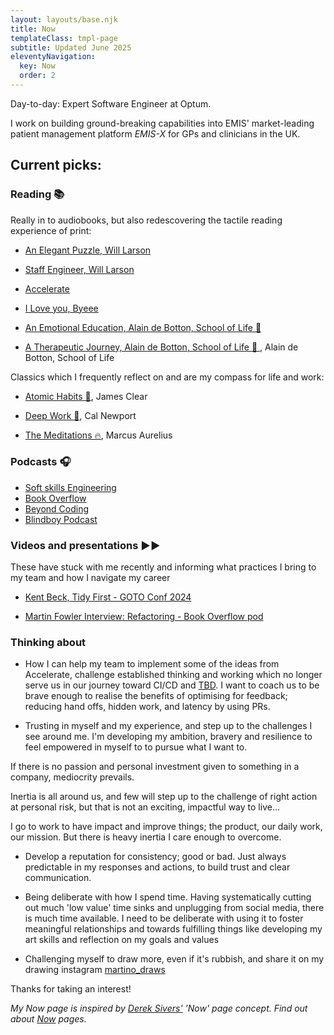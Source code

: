 ```yaml
---
layout: layouts/base.njk
title: Now
templateClass: tmpl-page
subtitle: Updated June 2025
eleventyNavigation:
  key: Now
  order: 2
---
```


Day-to-day: Expert Software Engineer at Optum.

I work on building ground-breaking capabilities into EMIS' market-leading patient management platform _EMIS-X_ for GPs and clinicians in the UK.

## Current picks:

### Reading 📚

Really in to audiobooks, but also redescovering the tactile reading experience of print:

- [An Elegant Puzzle, Will Larson](https://www.amazon.co.uk/Elegant-Puzzle-Systems-Engineering-Management/dp/1732265186)

- [Staff Engineer, Will Larson](https://staffeng.com/book)

- [Accelerate ](https://www.amazon.co.uk/Accelerate-Building-Performing-Technology-Organizations/dp/B07BLYJ4HR/ref=sr_1_1?crid=N15JPSBJQPOL&dib=eyJ2IjoiMSJ9.-OKa6PgSeYYb2VSpSVlfozaLUaZtk4zOlTr_6zA3k3Ruwx8BY2WRcnlCUJP8aj0wQNpstNV77H19-XSZp5S6wBbHeCphDIcNXJEeBl3MLkypo_8cAf2LY4x9t6b65Y-pDLjzWW8qp5MC1b4i73YciuxQ4joL6iayTJDnCaMw6-W9qgY5W3DfbUHGvw-IZZ4kqk6cKkjo5wxbzZnb7Ybb7oRGswaYy4VNIFC0uBpjOQo.CYYsgvhfHwW4eksfEoTNYJvSv4-zESYzdUZqMgS5kyI&dib_tag=se&keywords=accelerate+book&qid=1751113632&sprefix=accellerate+book%2Caps%2C173&sr=8-1)

- [I Love you, Byeee](https://www.waterstones.com/book/i-love-you-byeee/adam-buxton/9780008466985)

- [An Emotional Education, Alain de Botton, School of Life 💭 ](https://www.amazon.co.uk/School-Life-Emotional-Education/dp/B07N94LKT5/ref=tmm_aud_swatch_0?_encoding=UTF8&dib_tag=se&dib=eyJ2IjoiMSJ9.4NVV_b6mr3rTTTCU1uSblXoFkMpX64zKCOLxqgeeOCR3lc8_NA3PhHaBz5pSI-5Dw4lcvv2XgA8k6WM-UBhkUvzCgNn6YBHdYY4H2vtNWaQB5n5XZ5uDHuauAfwJMV2mkcRF4GV1OTpuIzyNG3q1C4SviNUeHj2m6E2xCPBV1C239C3IELtyhxfkvNxfbDdoMKFPi3GXULyRKezOz4XnKxqRJbhTDeLIdTInd3wF5gI.Uk0k0Nw2t89ZegtTezSV9afRK3HKyeyenbHuuKN99Ls&qid=1717782796&sr=1-1)

- [A Therapeutic Journey, Alain de Botton, School of Life 💭 ](https://www.amazon.co.uk/Therapeutic-Journey-Lessons-School-Life/dp/B0C3HPJRVX/ref=sr_1_1?dib=eyJ2IjoiMSJ9.IA-RrzWno2ShpjR7JolKND6Oc27jtVhlvFQuwO7pnRvrQ5lEFxmHDHrr_eq7b6Az6zNe_ggRsVHrgE1oc9B5SHKanljqViQxWTtR06uDYObfTQM-CmjhaOeL_8QjAUWmXxpSwcNhGHLYUoqOKeRWu_0DgeLx-pYYkyrLY1HFprClRKgkGy8bLWbcXOao_7XiRub9ZZV0QhpPHU_NAuJokyRYG6K0nQ0IaLSQLRvzxhk.brADM0Ah6zKMJ1zt5zPjkXcbHtWXY1OdTxzbgLQemKU&dib_tag=se&keywords=Alain+De+Botton&qid=1740612910&s=audible&sr=1-1), Alain de Botton, School of Life

Classics which I frequently reflect on and are my compass for life and work:

- [Atomic Habits 🍬](https://www.amazon.co.uk/Atomic-Habits-Proven-Build-Break/dp/1847941834/ref=sr_1_1_sspa?keywords=atomic+habits&qid=1572385941&sr=8-1-spons&psc=1&spLa=ZW5jcnlwdGVkUXVhbGlmaWVyPUEySVZFWENFUzgySU1PJmVuY3J5cHRlZElkPUEwNzk0NTE0MUdDQ05GNFBCOU5LRSZlbmNyeXB0ZWRBZElkPUEwNzQyODU4MUZSSzJHT0EwRFhNRSZ3aWRnZXROYW1lPXNwX2F0ZiZhY3Rpb249Y2xpY2tSZWRpcmVjdCZkb05vdExvZ0NsaWNrPXRydWU=), James Clear

- [Deep Work 🧠](https://www.amazon.co.uk/Deep-Work-Focused-Success-Distracted/dp/0349411905/ref=sr_1_1?keywords=deep+work&qid=1572385887&sr=8-1), Cal Newport

- [The Meditations 🔥](https://www.amazon.co.uk/Meditations-Penguin-Classics-Marcus-Aurelius/dp/0140449337/ref=sr_1_3?keywords=the+meditations&qid=1572385875&sr=8-3), Marcus Aurelius

### Podcasts 🎧

- [Soft skills Engineering](https://podcasts.apple.com/us/podcast/soft-skills-engineering/id1091341048?mt=2)
- [Book Overflow](https://www.youtube.com/@BookOverflowPod)
- [Beyond Coding](https://www.youtube.com/c/beyondcoding)
- [Blindboy Podcast](https://shows.acast.com/blindboy)

### Videos and presentations ▶️▶️

These have stuck with me recently and informing what practices I bring to my team and how I navigate my career

- [Kent Beck, Tidy First - GOTO Conf 2024](https://www.youtube.com/watch?v=Saaz6D1azlU)

- [Martin Fowler Interview: Refactoring - Book Overflow pod](https://www.youtube.com/watch?v=oeR6lrTbfIg)

### Thinking about

- How I can help my team to implement some of the ideas from Accelerate, challenge established thinking and working which no longer serve us in our journey toward CI/CD and [TBD](https://infrastructure-as-code.com/posts/pull-requests.html). I want to coach us to be brave enough to realise the benefits of optimising for feedback; reducing hand offs, hidden work, and latency by using PRs.

- Trusting in myself and my experience, and step up to the challenges I see around me. I'm developing my ambition, bravery and resilience to feel empowered in myself to to pursue what I want to.

If there is no passion and personal investment given to something in a company, mediocrity prevails.

Inertia is all around us, and few will step up to the challenge of right action at personal risk, but that is not an exciting, impactful way to live...

I go to work to have impact and improve things; the product, our daily work, our mission. But there is heavy inertia I care enough to overcome.

- Develop a reputation for consistency; good or bad. Just always predictable in my responses and actions, to build trust and clear communication.

- Being deliberate with how I spend time. Having systematically cutting out much 'low value' time sinks and unplugging from social media, there is much time available. I need to be deliberate with using it to foster meaningful relationships and towards fulfilling things like developing my art skills and reflection on my goals and values

- Challenging myself to draw more, even if it's rubbish, and share it on my drawing instagram [martino_draws](https://instagram.com/martino_draws)

Thanks for taking an interest!

_My Now page is inspired by [Derek Sivers'](https://sivers.org/nowff) 'Now' page concept. Find out about [Now](http://nownownow.com/about) pages._
